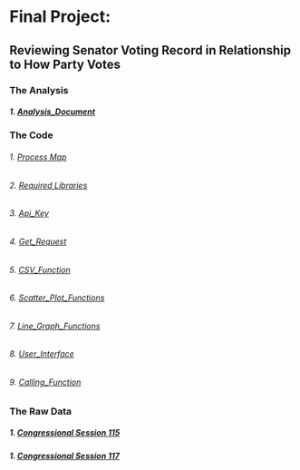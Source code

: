 # Final Project:
## Reviewing Senator Voting Record in Relationship to How Party Votes

### The Analysis
##### 1.  [Analysis_Document](Handful_of_Claims.docx)

### The Code
###### 1.  [Process Map](Process_Map.docx)
###### 2.  [Required Libraries](Required_Libaries.png)
###### 3.  [Api_Key](API_Key.png)
###### 4.  [Get_Request](Get_Request.png)
###### 5.  [CSV_Function](CSV_Function.png)
###### 6.  [Scatter_Plot_Functions](scatter_plot_functions.png)
###### 7.  [Line_Graph_Functions](line_graph_functions.png)
###### 8.  [User_Interface](User_Interface.png)
###### 9.  [Calling_Function](calling_function.png)

### The Raw Data
##### 1. [Congressional Session 115](Congressional_Session_115.csv)
##### 1. [Congressional Session 117](Congressional_Session_117.csv)
